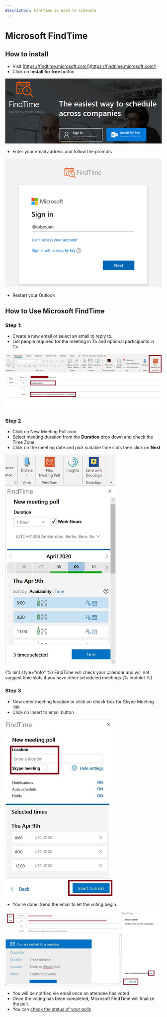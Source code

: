 ```yaml
---
description: FintTime is used to schedule
---
```


# Microsoft FindTime

## How to install

* Visit [https://findtime.microsoft.com/](https://findtime.microsoft.com/) 
* Click on **Install for free** button

![Click on install for free](../.gitbook/assets/image%20%2812%29.png)

* Enter your email address and follow the prompts

![You will be redirected to the organisation&apos;s sign in page after you click next](../.gitbook/assets/image%20%2811%29.png)

* Restart your Outlook

## How to Use Microsoft FindTime

### Step 1:  

* Create a new email or select an email to reply to.
* List people required for the meeting in To and optional participants in Cc.

![](../.gitbook/assets/findtime_poll.jpg)

### Step 2  

* Click on New Meeting Poll icon
* Select meeting duration from the **Duration** drop down and check the Time Zone.
* Click on the meeting date and pick suitable time slots then click on **Next**

![Select meeting duration and time slots](../.gitbook/assets/findtime_poll_find_slots.jpg)

{% hint style="info" %}
FindTime will check your calendar and will not suggest time slots if you have other scheduled meetings
{% endhint %}

### Step 3 

* Now enter meeting location or click on check-box for Skype Meeting link
* Click on Insert to email button

![](../.gitbook/assets/findtime_poll_find_confirmchoices.jpg)

* You're done! Send the email to let the voting begin.

![Add recipients, send out poll, go back to to edit poll and check voting status](../.gitbook/assets/findtime_poll_sendout.jpg)

* You will be notified vie email once an attendee has voted 
* Once the voting has been completed, Microsoft FindTime will finalize the poll.
* You can [check the status of your polls](https://outlook.office.com/findtime/dashboard)  

